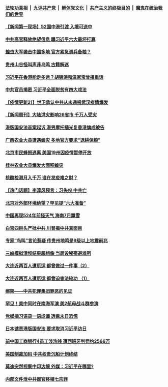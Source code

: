 ####  [法轮功真相](../../../../basic/blob/master/README.md?t=07051902) &nbsp;|&nbsp; [九评共产党](../../../../9ping.md/blob/master/README.md?t=07051902) &nbsp;|&nbsp; [解体党文化](../../../../jtdwh.md/blob/master/README.md?t=07051902)  &nbsp;|&nbsp; [共产主义的终极目的](../../../../gczydzjmd.md/blob/master/README.md?t=07051902) &nbsp;|&nbsp; [魔鬼在统治我们的世界](../../../../mgztzwmdsj.md/blob/master/README.md?t=07051902) 


#### [【新闻第一现场】52国中港引渡 入境可送中](../pages/prog204/a102886487.md?t=07051902) 

#### [中共高官释放绝望信息 曝习近平六大最坏打算](../pages/prog204/a102886443.md?t=07051902) 

#### [蝗虫大军袭击中国多地 官方紧急调兵备粮？](../pages/prog204/a102886404.md?t=07051902) 

#### [贵州山谷怪叫声非鸟鸣 古籍解迷](../pages/prog204/a102886374.md?t=07051902) 

#### [习近平在香港能走多远？胡锦涛和温家宝曾撂重话](../pages/prog204/a102886344.md?t=07051902) 

#### [中共官员揭密 习近平全面脱贫有四大戏法](../pages/prog204/a102885938.md?t=07051902) 

#### [【疫情更新21】世卫承认中共从未通报武汉疫情爆发](../pages/prog204/a102881681.md?t=07051902) 

#### [【新闻周刊】大陆洪灾影响26省市 千万人受灾](../pages/prog204/a102886276.md?t=07051902) 

#### [港版国安法首案起诉 港男摩托插光复香港旗成被告](../pages/prog204/a102886184.md?t=07051902) 

#### [广西农业大县遭遇蝗灾 多地官方要求“退耕保粮”](../pages/prog204/a102886178.md?t=07051902) 

#### [北京市民蜂拥逃离 美国19州因疫情暂停开放](../pages/prog204/a102886095.md?t=07051902) 

#### [桂林农业大县爆发大面积蝗灾](../pages/prog204/a102886035.md?t=07051902) 

#### [核酸检测月入千万 谁在发疫难之财？](../pages/prog204/a102885953.md?t=07051902) 

#### [【热门话题】李淳风预言：习失权 中共亡](../pages/prog204/a102885937.md?t=07051902) 

#### [北京对外部环境绝望？罕见提“六大准备”](../pages/prog204/a102885919.md?t=07051902) 

#### [中国再现524年前怪天气 海南7月飘雪](../pages/prog204/a102885915.md?t=07051902) 

#### [白宫四巨头严批中共 川普揭中共真面目](../pages/prog204/a102885894.md?t=07051902) 

#### [专家“鸟叫”言论惹疑 传贵州地鸣是9级以上地震前兆](../pages/prog204/a102885842.md?t=07051902) 

#### [三峡模拟溃坝结果超想像 当局设秘密避难所](../pages/prog204/a102885827.md?t=07051902) 

#### [大连近两百人遭厄运 都曾做过一件事（2）](../pages/prog204/a102885831.md?t=07051902) 

#### [大连近两百人遭厄运 都曾迫害法轮功 （1）](../pages/prog204/a102885819.md?t=07051902) 

#### [绑架——中共犯罪集团罪恶的见证](../pages/prog204/a102885814.md?t=07051902) 

#### [罕见！美中同时在南海军演 美2航母战斗群参演](../pages/prog204/a102885742.md?t=07051902) 

#### [党媒摘习语录一语成谶 透露末日恐慌](../pages/prog204/a102885706.md?t=07051902) 

#### [日本谴责港版国安法 要求取消习近平访日](../pages/prog204/a102885687.md?t=07051902) 

#### [前中国工商银行4员工涉洗钱 遭西班牙判罚约2566万](../pages/prog204/a102885683.md?t=07051902) 

#### [美国制裁加码 中共权贵沉船计划终结](../pages/prog204/a102885656.md?t=07051902) 

#### [莫迪突然视察中印边境 外媒：习近平在哪里?](../pages/prog204/a102885611.md?t=07051902) 

#### [内部文件泄中共器官移植七宗罪](../pages/prog204/a102885616.md?t=07051902) 

